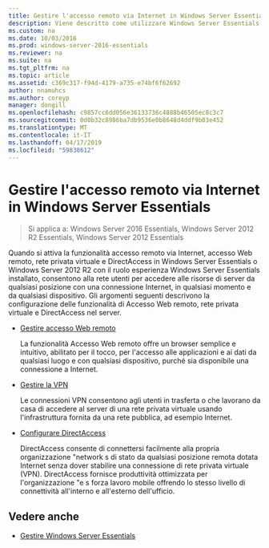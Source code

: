 ```yaml
---
title: Gestire l'accesso remoto via Internet in Windows Server Essentials
description: Viene descritto come utilizzare Windows Server Essentials
ms.custom: na
ms.date: 10/03/2016
ms.prod: windows-server-2016-essentials
ms.reviewer: na
ms.suite: na
ms.tgt_pltfrm: na
ms.topic: article
ms.assetid: c369c317-f94d-4179-a735-e74bf6f62692
author: nnamuhcs
ms.author: coreyp
manager: dongill
ms.openlocfilehash: c9857cc6dd056e36133736c4888b46505ec8c3c7
ms.sourcegitcommit: 0d0b32c8986ba7db9536e0b8648d4ddf9b03e452
ms.translationtype: MT
ms.contentlocale: it-IT
ms.lasthandoff: 04/17/2019
ms.locfileid: "59838612"
---
```

# <a name="manage-anywhere-access-in-windows-server-essentials"></a>Gestire l'accesso remoto via Internet in Windows Server Essentials

>Si applica a: Windows Server 2016 Essentials, Windows Server 2012 R2 Essentials, Windows Server 2012 Essentials

Quando si attiva la funzionalità accesso remoto via Internet, accesso Web remoto, rete privata virtuale e DirectAccess in Windows Server Essentials o Windows Server 2012 R2 con il ruolo esperienza Windows Server Essentials installato, consentono alla rete utenti per accedere alle risorse di server da qualsiasi posizione con una connessione Internet, in qualsiasi momento e da qualsiasi dispositivo. Gli argomenti seguenti descrivono la configurazione delle funzionalità di Accesso Web remoto, rete privata virtuale e DirectAccess nel server.  
  
-   [Gestire accesso Web remoto](Manage-Remote-Web-Access-in-Windows-Server-Essentials.md)  
  
     La funzionalità Accesso Web remoto offre un browser semplice e intuitivo, abilitato per il tocco, per l'accesso alle applicazioni e ai dati da qualsiasi luogo e con qualsiasi dispositivo, purché sia disponibile una connessione a Internet.  
  
-   [Gestire la VPN](Manage-VPN-in-Windows-Server-Essentials.md)  
  
     Le connessioni VPN consentono agli utenti in trasferta o che lavorano da casa di accedere al server di una rete privata virtuale usando l'infrastruttura fornita da una rete pubblica, ad esempio Internet.  
  
-   [Configurare DirectAccess](Configure-DirectAccess-in-Windows-Server-Essentials.md)  
  
     DirectAccess consente di connettersi facilmente alla propria organizzazione "network s di stato da qualsiasi posizione remota dotata Internet senza dover stabilire una connessione di rete privata virtuale (VPN). DirectAccess fornisce produttività ottimizzata per l'organizzazione "e s forza lavoro mobile offrendo lo stesso livello di connettività all'interno e all'esterno dell'ufficio.  
  
## <a name="see-also"></a>Vedere anche  

-   [Gestire Windows Server Essentials](Manage-Windows-Server-Essentials.md)
